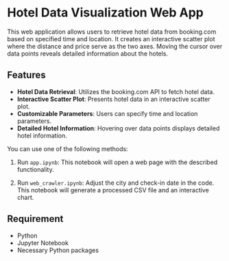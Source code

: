 # Hotel Data Visualization Web App

This web application allows users to retrieve hotel data from booking.com based on specified time and location. It creates an interactive scatter plot where the distance and price serve as the two axes. Moving the cursor over data points reveals detailed information about the hotels.

## Features

- **Hotel Data Retrieval**: Utilizes the booking.com API to fetch hotel data.
- **Interactive Scatter Plot**: Presents hotel data in an interactive scatter plot.
- **Customizable Parameters**: Users can specify time and location parameters.
- **Detailed Hotel Information**: Hovering over data points displays detailed hotel information.


You can use one of the following methods:

1. Run `app.ipynb`: This notebook will open a web page with the described functionality.
   
2. Run `web_crawler.ipynb`: Adjust the city and check-in date in the code. This notebook will generate a processed CSV file and an interactive chart.

## Requirement

- Python
- Jupyter Notebook
- Necessary Python packages
